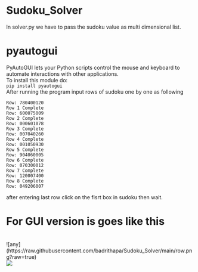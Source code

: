 # Sudoku_Solver
In solver.py we have to pass the sudoku value as multi dimensional list.</br>
# pyautogui
PyAutoGUI lets your Python scripts control the mouse and keyboard to automate interactions with other applications. </br>
To install this module do:</br>
```pip install pyautogui```
</br> After running the program input rows of sudoku one by one as following</br>
```
Row: 780400120
Row 1 Complete
Row: 600075009
Row 2 Complete
Row: 000601078
Row 3 Complete
Row: 007040260
Row 4 Complete
Row: 001050930
Row 5 Complete
Row: 904060005
Row 6 Complete
Row: 070300012
Row 7 Complete
Row: 120007400
Row 8 Complete
Row: 049206007
```
after entering last row click on the fisrt box in sudoku then wait.

# For GUI version is goes like this
</br>
![any](https://raw.githubusercontent.com/badrithapa/Sudoku_Solver/main/row.png?raw=true) </br>
<img src="./sudoku.png">

